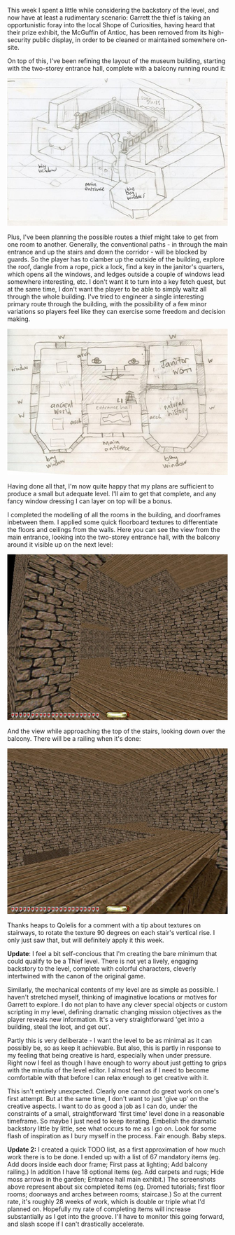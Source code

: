 <!--
.. title: Thief Level : Week 2
.. slug: thief-level-week-2
.. date: 2010-02-01 13:20:31-06:00
.. tags: geek,gamedev
.. link: 
.. description: 
.. type: text
-->


This week I spent a little while considering the backstory of the level,
and now have at least a rudimentary scenario: Garrett the thief is
taking an opportunistic foray into the local Shope of Curiosities,
having heard that their prize exhibit, the McGuffin of Antioc, has been
removed from its high-security public display, in order to be cleaned or
maintained somewhere on-site.

On top of this, I've been refining the layout of the museum building,
starting with the two-storey entrance hall, complete with a balcony
running round it:

![sketch of museum's two-storey main entrance hall](/files/2010/02/w02-sketch-entrance.jpg)

Plus, I've been planning the possible routes a thief might take to get
from one room to another. Generally, the conventional paths - in through
the main entrance and up the stairs and down the corridor - will be
blocked by guards. So the player has to clamber up the outside of the
building, explore the roof, dangle from a rope, pick a lock, find a key
in the janitor's quarters, which opens all the windows, and ledges
outside a couple of windows lead somewhere interesting, etc. I don't
want it to turn into a key fetch quest, but at the same time, I don't
want the player to be able to simply waltz all through the whole
building. I've tried to engineer a single interesting primary route
through the building, with the possibility of a few minor variations so
players feel like they can exercise some freedom and decision making.

![sketch of ground floor](/files/2010/02/w02-sketch-ground-floor.jpg)

Having done all that, I'm now quite happy that my plans are sufficient
to produce a small but adequate level. I'll aim to get that complete,
and any fancy window dressing I can layer on top will be a bonus.

I completed the modelling of all the rooms in the building, and
doorframes inbetween them. I applied some quick floorboard textures to
differentiate the floors and ceilings from the walls. Here you can see
the view from the main entrance, looking into the two-storey entrance
hall, with the balcony around it visible up on the next level:

![main entraince with floorboards](/files/2010/02/w02-main-entrance.jpg)

And the view while approaching the top of the stairs, looking down over
the balcony. There will be a railing when it's done:

![Approaching the top of the stairs](/files/2010/02/w02-top-of-stairs-balcony.jpg)

Thanks heaps to Qolelis for a comment with a tip about textures on
stairways, to rotate the texture 90 degrees on each stair's vertical
rise. I only just saw that, but will definitely apply it this week.

**Update**: I feel a bit self-concious that I'm creating the bare
minimum that could qualify to be a Thief level. There is not yet a
lively, engaging backstory to the level, complete with colorful
characters, cleverly intertwined with the canon of the original game.

Similarly, the mechanical contents of my level are as simple as
possible. I haven't stretched myself, thinking of imaginative locations
or motives for Garrett to explore. I do not plan to have any clever
special objects or custom scripting in my level, defining dramatic
changing mission objectives as the player reveals new information. It's
a very straightforward 'get into a building, steal the loot, and get
out'.

Partly this is very deliberate - I want the level to be as minimal as it
can possibly be, so as keep it achievable. But also, this is partly in
response to my feeling that being creative is hard, especially when
under pressure. Right now I feel as though I have enough to worry about
just getting to grips with the minutia of the level editor. I almost
feel as if I need to become comfortable with that before I can relax
enough to get creative with it.

This isn't entirely unexpected. Clearly one cannot do great work on
one's first attempt. But at the same time, I don't want to just 'give
up' on the creative aspects. I want to do as good a job as I can do,
under the constraints of a small, straightforward 'first time' level
done in a reasonable timeframe. So maybe I just need to keep iterating.
Embelish the dramatic backstory little by little, see what occurs to me
as I go on. Look for some flash of inspiration as I bury myself in the
process. Fair enough. Baby steps.

**Update 2:** I created a quick TODO list, as a first approximation of
how much work there is to be done. I ended up with a list of 67
mandatory items (eg. Add doors inside each door frame; First pass at
lighting; Add balcony railing.) In addition I have 18 optional items
(eg. Add carpets and rugs; Hide moss arrows in the garden; Entrance hall
main exhibit.) The screenshots above represent about six completed items
(eg. Dromed tutorials; first floor rooms; doorways and arches between
rooms; staircase.) So at the current rate, it's roughly 28 weeks of
work, which is double or triple what I'd planned on. Hopefully my rate
of completing items will increase substantially as I get into the
groove. I'll have to monitor this going forward, and slash scope if I
can't drastically accelerate.